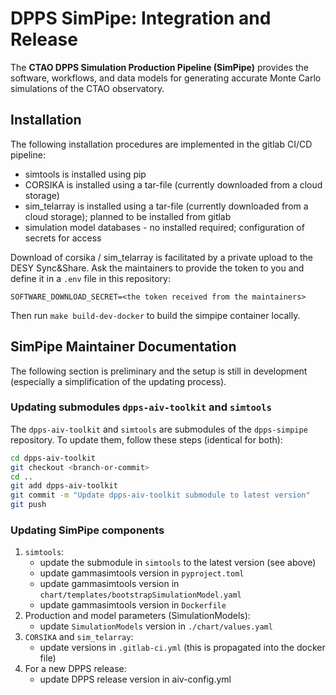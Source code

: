 # DPPS SimPipe: Integration and Release

The **CTAO DPPS Simulation Production Pipeline (SimPipe)** provides the software, workflows, and data models for generating accurate Monte Carlo simulations of the CTAO observatory.

## Installation

The following installation procedures are implemented in the gitlab CI/CD pipeline:

- simtools is installed using pip
- CORSIKA is installed using a tar-file (currently downloaded from a cloud storage)
- sim_telarray is installed using a tar-file (currently downloaded from a cloud storage); planned to be installed from gitlab
- simulation model databases - no installed required; configuration of secrets for access

Download of corsika / sim_telarray is facilitated by a private upload to the DESY Sync&Share.
Ask the maintainers to provide the token to you and define it in a `.env` file in this repository:

```console
SOFTWARE_DOWNLOAD_SECRET=<the token received from the maintainers>
```

Then run `make build-dev-docker` to build the simpipe container locally.

## SimPipe Maintainer Documentation

The following section is preliminary and the setup is still in development (especially a simplification of the updating process).

### Updating submodules `dpps-aiv-toolkit` and `simtools`

The `dpps-aiv-toolkit` and `simtools` are submodules of the `dpps-simpipe` repository. To update them, follow these steps (identical for both):

```bash
cd dpps-aiv-toolkit
git checkout <branch-or-commit>
cd ..
git add dpps-aiv-toolkit
git commit -m "Update dpps-aiv-toolkit submodule to latest version"
git push
```

### Updating SimPipe components

1. `simtools`:
   - update the submodule in `simtools` to the latest version (see above)
   - update gammasimtools version in `pyproject.toml`
   - update gammasimtools version in `chart/templates/bootstrapSimulationModel.yaml`
   - update gammasimtools version in `Dockerfile`
2. Production and model parameters (SimulationModels):
   - update `SimulationModels` version in `./chart/values.yaml`
3. `CORSIKA` and `sim_telarray`:
   - update versions in `.gitlab-ci.yml` (this is propagated into the docker file)
4. For a new DPPS release:
   - update DPPS release version in aiv-config.yml
